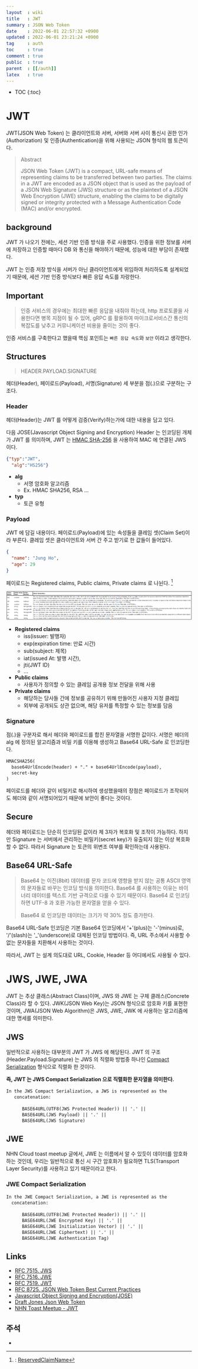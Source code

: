 ```yaml
---
layout  : wiki
title   : JWT
summary : JSON Web Token
date    : 2022-06-01 22:57:32 +0900
updated : 2022-06-01 23:21:24 +0900
tag     : auth
toc     : true
comment : true
public  : true
parent  : [[/auth]]
latex   : true
---
```

* TOC
{:toc}

# JWT

JWT(JSON Web Token) 는 클라이언트와 서버, 서버와 서버 사이 통신시 권한 인가(Authorization) 및 인증(Authentication)을 위해 사용되는 JSON 형식의 웹 토큰이다.

> Abstract
>
> JSON Web Token (JWT) is a compact, URL-safe means of representing
claims to be transferred between two parties.  The claims in a JWT
are encoded as a JSON object that is used as the payload of a JSON
Web Signature (JWS) structure or as the plaintext of a JSON Web
Encryption (JWE) structure, enabling the claims to be digitally
signed or integrity protected with a Message Authentication Code
(MAC) and/or encrypted.

## background

JWT 가 나오기 전에는, 세션 기반 인증 방식을 주로 사용했다. 인증을 위한 정보를 서버에 저장하고 인증할 때마다 DB 와 통신을 해야하기 때문에, 성능에 대한 부담이 존재했다.

JWT 는 인증 저장 방식을 서버가 아닌 클라이언트에게 위임하여 처리하도록 설계되었기 때문에, 세션 기반 인증 방식보다 빠른 응답 속도를 자랑한다.

## Important

> 인증 서비스의 경우에는 최대한 빠른 응답을 내줘야 하는데, http 프로토콜을 사용한다면 병목 지점이 될 수 있어, gRPC 를 활용하여 마이크로서비스간 통신의 복잡도를 낮추고 커뮤니케이션 비용을 줄이는 것이 좋다.

인증 서비스를 구축한다고 했을때 핵심 포인트는 `빠른 응답 속도`와 `보안` 이라고 생각한다.

## Structures

> HEADER.PAYLOAD.SIGNATURE

헤더(Header), 페이로드(Payload), 서명(Signature) 세 부분을 점(.)으로 구분하는 구조다.

### Header

헤더(Header)는 JWT 를 어떻게 검증(Verify)하는가에 대한 내용을 담고 있다.

다음 JOSE(Javascript Object Signing and Encryption) Header 는 인코딩된 개체가 JWT 를 의미하며, JWT 는 [HMAC SHA-256](https://baekjungho.github.io/wiki/auth/auth-hmac/) 을 사용하여 MAC 에 연결된 JWS 이다.

```json
{"typ":"JWT",
  "alg":"HS256"}
```

- __alg__
  - 서명 암호화 알고리즘
  - Ex. HMAC SHA256, RSA ... 
- __typ__
  - 토큰 유형

### Payload

JWT 에 담길 내용이다. 페이로드(Payload)에 있는 속성들을 클레임 셋(Claim Set)이라 부른다. 클레임 셋은 클라이언트와 서버 간 주고 받기로 한 값들이 들어있다.

```json
{
  "name": "Jung Ho",
  "age": 29
}
```

페이로드는 Registered claims, Public claims, Private claims 로 나뉜다. [^claims]

![](/resource/wiki/auth-jwt/claims.png)

- __Registered claims__
  - iss(issuer: 발행자)
  - exp(expiration time: 만료 시간)
  - sub(subject: 제목)
  - iat(issued At: 발행 시간),
  - jti(JWT ID)
  - ...
- __Public claims__
  - 사용자가 정의할 수 있는 클레임 공개용 정보 전달을 위해 사용
- __Private claims__
  - 해당하는 당사들 간에 정보를 공유하기 위해 만들어진 사용자 지정 클레임
  - 외부에 공개되도 상관 없으며, 해당 유저를 특정할 수 있는 정보를 담음

### Signature

점(.)을 구분자로 해서 헤더와 페이로드를 합친 문자열을 서명한 값이다. 서명은 헤더의 alg 에 정의된 알고리즘과 비밀 키를 이용해 생성하고 Base64 URL-Safe 로 인코딩한다.

```idle
HMACSHA256(
  base64UrlEncode(header) + "." + base64UrlEncode(payload),
  secret-key
)
```

페이로드를 헤더와 같이 비밀키로 해시하여 생성했을때의 장점은 페이로드가 조작되어도 헤더와 같이 서명되어있기 때문에 보안이 좋다는 것이다.

## Secure

헤더와 페이로드는 단순히 인코딩된 값이라 제 3자가 복호화 및 조작이 가능하다. 하지만 Signature 는 서버에서 관리하는 비밀키(secret key)가 유출되지 않는 이상 복호화할 수 없다. 따라서 Signature 는 토큰의 위변조 여부를 확인하는데 사용된다.

## Base64 URL-Safe

> Base64 는 이진(8bit) 데이터를 문자 코드에 영향을 받지 않는 공통 ASCII 영역의 문자들로 바꾸는 인코딩 방식을 의미한다. Base64 를 사용하는 이유는 바이너리 데이터를 텍스트 기반 규격으로 다룰 수 있기 때문이다.
> Base64 로 인코딩 하면 UTF-8 과 호환 가능한 문자열을 얻을 수 있다.
> 
> Base64 로 인코딩한 데이터는 크기가 약 30% 정도 증가한다.

Base64 URL-Safe 인코딩은 기본 Base64 인코딩에서 '+'(plus)는 '-'(minus)로, '/'(slash)는 '_'(underscore)로 대체된 인코딩 방법이다. 즉, URL 주소에서 사용할 수 없는 문자들을 치환해서 사용하는 것이다.

따라서, JWT 는 설계 의도대로 URL, Cookie, Header 등 어디에서도 사용될 수 있다.

# JWS, JWE, JWA

JWT 는 추상 클래스(Abstract Class)이며, JWS 와 JWE 는 구체 클래스(Concrete Class)라 할 수 있다. 
JWK(JSON Web Key)는 JSON 형식으로 암호화 키를 표현한 것이며, JWA(JSON Web Algorithm)은 JWS, JWE, JWK 에 사용하는 알고리즘에 대한 명세를 의미한다.

## JWS

일반적으로 사용하는 대부분의 JWT 가 JWS 에 해당된다. JWT 의 구조(Header.Payload.Signature) 는 JWS 의 직렬화 방법중 하나인 [Compact Serialization](https://datatracker.ietf.org/doc/html/rfc7515#section-3.1) 형식으로 직렬화 한 것이다.

__즉, JWT 는 JWS Compact Serialization 으로 직렬화한 문자열을 의미한다.__

```idle
In the JWS Compact Serialization, a JWS is represented as the
   concatenation:

      BASE64URL(UTF8(JWS Protected Header)) || '.' ||
      BASE64URL(JWS Payload) || '.' ||
      BASE64URL(JWS Signature)
```

## JWE

NHN Cloud toast meetup 글에서, JWE 는 이름에서 알 수 있듯이 데이터를 암호화하는 것인데, 우리는 일반적으로 통신 시 구간 암호화가 필요하면 TLS(Transport Layer Security)를 사용하고 있기 때문이라고 한다.

### JWE Compact Serialization

```idle
In the JWE Compact Serialization, a JWE is represented as the
  concatenation:

      BASE64URL(UTF8(JWE Protected Header)) || '.' ||
      BASE64URL(JWE Encrypted Key) || '.' ||
      BASE64URL(JWE Initialization Vector) || '.' ||
      BASE64URL(JWE Ciphertext) || '.' ||
      BASE64URL(JWE Authentication Tag)
```

## Links

- [RFC 7515. JWS](https://datatracker.ietf.org/doc/html/rfc7515)
- [RFC 7516. JWE](https://datatracker.ietf.org/doc/html/rfc7516)
- [RFC 7519. JWT](https://datatracker.ietf.org/doc/html/rfc7519)
- [RFC 8725. JSON Web Token Best Current Practices](https://datatracker.ietf.org/doc/html/rfc8725)
- [Javascript Object Signing and Encryption(JOSE)](https://jose.readthedocs.io/en/latest/)
- [Draft Jones Json Web Token](https://openid.net/specs/draft-jones-json-web-token-07.html)
- [NHN Toast Meetup - JWT](https://meetup.toast.com/posts/239)

## 주석

- [^claims]: : [ReservedClaimName](https://openid.net/specs/draft-jones-json-web-token-07.html#ReservedClaimName)